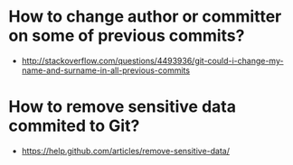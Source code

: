 # How to change author or committer on some of previous commits?

- http://stackoverflow.com/questions/4493936/git-could-i-change-my-name-and-surname-in-all-previous-commits

# How to remove sensitive data commited to Git?

- https://help.github.com/articles/remove-sensitive-data/
